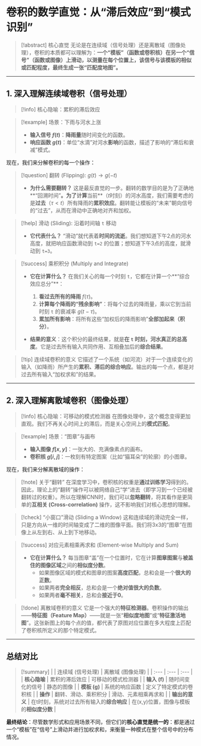 # 卷积的数学直觉：从“滞后效应”到“模式识别”

> [!abstract] 核心直觉
> 无论是在连续域（信号处理）还是离散域（图像处理），卷积的本质都可以理解为：**一个“模板”（函数或卷积核）在另一个“信号”（函数或图像）上滑动，以测量在每个位置上，该信号与该模板的相似或匹配程度，最终生成一张“匹配度地图”。**

---

## 1. 深入理解连续域卷积（信号处理）

> [!info] 核心隐喻：累积的滞后效应

> [!example] 场景：下雨与河水上涨
> - **输入信号 $f(t)$**：**降雨量**随时间变化的函数。
> - **响应函数 $g(t)$**：单位“水滴”对河水**影响**的函数，描述了影响的“滞后和衰减”模式。

现在，我们来分解卷积的每一个操作：

> [!question] 翻转 (Flipping): $g(t) \rightarrow g(-t)$
> - **为什么需要翻转？** 这是最反直觉的一步。翻转的数学目的是为了正确地**“回溯时间”**。为了计算**当前**（$t$时刻）的河水高度，我们需要考虑的是**过去**（$\tau < t$）所有降雨的**累积效应**。翻转能让模板的“未来”朝向信号的“过去”，从而在滑动中正确地对齐和加权。

> [!help] 滑动 (Sliding): 沿着时间轴 `t` 移动
> - **它代表什么？** “滑动”就代表着**时间的流逝**。我们想知道下午2点的河水高度，就把响应函数滑动到 `t=2` 的位置；想知道下午3点的高度，就滑动到 `t=3`。

> [!success] 乘积积分 (Multiply and Integrate)
> - **它在计算什么？** 在我们关心的每一个时刻 `t`，它都在计算一个**“综合效应总分”**：
>   1.  **看过去所有的降雨** $f(\tau)$。
>   2.  **计算每个降雨的“残余影响”**：将每个过去的降雨量，乘以它到当前时刻 `t` 的衰减率 $g(t-\tau)$。
>   3.  **累加所有影响**：将所有这些“加权后的降雨影响”**全部加起来（积分）**。
>
> - **结果的意义**：这个积分的最终结果，就是**在 `t` 时刻，河水真正的总高度**。它是过去所有输入共同作用、互相叠加后的**综合结果**。

> [!tip] 连续域卷积的意义
> 它描述了一个系统（如河流）对于一个连续变化的输入（如降雨）所产生的**累积、滞后的综合响应**。输出的每一个点，都是对过去所有输入“加权求和”的结果。

---

## 2. 深入理解离散域卷积（图像处理）

> [!info] 核心隐喻：可移动的模式检测器
> 在图像处理中，这个概念变得更加直观。我们不再关心时间上的滞后，而是关心空间上的**模式匹配**。

> [!example] 场景：“图章”与画布
> - **输入图像 $f[x,y]$**：一张大的、充满像素点的画布。
> - **卷积核 $g[i,j]$**：一枚刻有特定图案（比如“猫耳朵”的轮廓）的小图章。

现在，我们来分解离散域的操作：

> [!note] 关于“翻转”
> 在深度学习中，卷积核的权重是**通过训练学习**得到的。因此，理论上的“翻转”操作可以被网络自己“学”进去（即学习到一个已经被翻转过的权重）。所以在理解CNN时，我们可以**忽略翻转**，将其看作是更简单的**互相关 (Cross-correlation)** 操作，这不影响我们对核心思想的理解。

> [!check] “小窗口”滑动 (Sliding a Window)
> 这和连续域的滑动完全一样，只是方向从一维的时间轴变成了二维的图像平面。我们将3x3的“图章”在图像上从左到右、从上到下地移动。

> [!success] 对应元素相乘再求和 (Element-wise Multiply and Sum)
> - **它在计算什么？** 每当图章“盖”在一个位置时，它在计算**图章图案**与**被盖住的图像区域**之间的**相似度分数**。
>   - 如果图像区域的模式和图章的图案**高度匹配**，总和会是一个**很大的正数**。
>   - 如果两者**完全相反**，总和会是一个**绝对值很大的负数**。
>   - 如果两者**毫不相关**，总和会**接近于0**。

> [!done] 离散域卷积的意义
> 它是一个强大的**特征检测器**。卷积操作的输出——**特征图（Feature Map）**——就是一张“**相似度地图**”或“**特征激活地图**”。这张新图上的每个点的值，都代表了原图对应位置在多大程度上匹配了卷积核所定义的那个特定模式。

---

## 总结对比

> [!summary]
| | 连续域 (信号处理) | 离散域 (图像处理) |
| :--- | :--- | :--- |
| **核心隐喻** | 累积的滞后效应 | 可移动的模式检测器 |
| **输入 (f)** | 随时间变化的信号 | 静态的图像 |
| **模板 (g)** | 系统的响应函数 | 定义了特定模式的卷积核 |
| **操作** | 翻转、滑动、乘积积分 | 滑动、元素相乘再求和 |
| **输出的意义** | 在t时刻，系统对过去所有输入的**综合响应** | 在(x,y)位置，图像与模板的**相似度分数** |

**最终结论**：尽管数学形式和应用场景不同，但它们的**核心直觉是统一的**：都是通过一个“模板”在“信号”上滑动并进行加权求和，来衡量一种模式在整个信号中的分布情况。